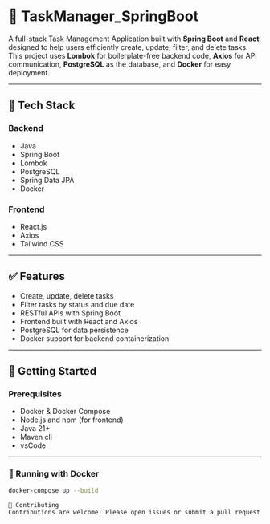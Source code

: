 # 📝 TaskManager_SpringBoot

A full-stack Task Management Application built with **Spring Boot** and **React**, designed to help users efficiently create, update, filter, and delete tasks. This project uses **Lombok** for boilerplate-free backend code, **Axios** for API communication, **PostgreSQL** as the database, and **Docker** for easy deployment.

---

## 📌 Tech Stack

### Backend
- Java
- Spring Boot
- Lombok
- PostgreSQL
- Spring Data JPA
- Docker

### Frontend
- React.js
- Axios
- Tailwind CSS 

---

## ✅ Features

- Create, update, delete tasks
- Filter tasks by status and due date
- RESTful APIs with Spring Boot
- Frontend built with React and Axios
- PostgreSQL for data persistence
- Docker support for backend containerization

---

## 🚀 Getting Started

### Prerequisites
- Docker & Docker Compose
- Node.js and npm (for frontend)
- Java 21+
- Maven cli
- vsCode

---

### 🐳 Running with Docker

```bash
docker-compose up --build

🙌 Contributing
Contributions are welcome! Please open issues or submit a pull request for improvements.

